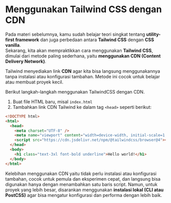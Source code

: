 # Menggunakan Tailwind CSS dengan CDN

Pada materi sebelumnya, kamu sudah belajar teori singkat tentang **utility-first framework** dan juga perbedaan antara **Tailwind CSS** dengan **CSS vanilla**.  
Sekarang, kita akan mempraktikkan cara menggunakan **Tailwind CSS**, dimulai dari metode paling sederhana, yaitu **menggunakan CDN (Content Delivery Network)**.

Tailwind menyediakan link **CDN** agar kita bisa langsung menggunakannya tanpa instalasi atau konfigurasi tambahan. Metode ini cocok untuk belajar atau membuat proyek kecil.

Berikut langkah-langkah menggunakan TailwindCSS dengan CDN.

1.  Buat file HTML baru, misal `index.html`
2.  Tambahkan link CDN Tailwind ke dalam tag `<head>` seperti berikut:

```html
<!DOCTYPE html>
<html>
  <head>
    <meta charset="UTF-8" />
    <meta name="viewport" content="width=device-width, initial-scale=1.0" />
    <script src="https://cdn.jsdelivr.net/npm/@tailwindcss/browser@4"></script>
  </head>
  <body>
    <h1 class="text-3xl font-bold underline">Hello world!</h1>
  </body>
</html>
```

Kelebihan menggunakan CDN yaitu tidak perlu instalasi atau konfigurasi tambahan, cocok untuk pemula dan eksperimen cepat, dan langsung bisa digunakan hanya dengan menambahkan satu baris script. Namun, untuk proyek yang lebih besar, disarankan menggunakan **instalasi lokal (CLI atau PostCSS)** agar bisa mengatur konfigurasi dan performa dengan lebih baik.
